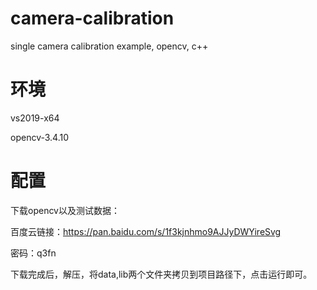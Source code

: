 # camera-calibration
single camera calibration example, opencv, c++

# 环境
vs2019-x64

opencv-3.4.10

# 配置
下载opencv以及测试数据：

百度云链接：https://pan.baidu.com/s/1f3kjnhmo9AJJyDWYireSvg

密码：q3fn

下载完成后，解压，将data,lib两个文件夹拷贝到项目路径下，点击运行即可。

# 
